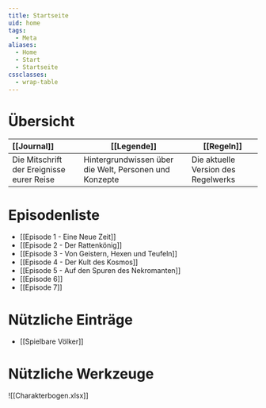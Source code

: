 ```yaml
---
title: Startseite
uid: home
tags:
  - Meta
aliases:
  - Home
  - Start
  - Startseite
cssclasses:
  - wrap-table
---
```

# Übersicht

| [[Journal]]                               | [[Legende]]                                            | [[Regeln]]                          |
| :---------------------------------------- | ------------------------------------------------------ | ----------------------------------- |
| Die Mitschrift der Ereignisse eurer Reise | Hintergrundwissen über die Welt, Personen und Konzepte | Die aktuelle Version des Regelwerks |
# Episodenliste
- [[Episode 1 - Eine Neue Zeit]]
- [[Episode 2 - Der Rattenkönig]]
- [[Episode 3 - Von Geistern, Hexen und Teufeln]]
- [[Episode 4 - Der Kult des Kosmos]]
- [[Episode 5 - Auf den Spuren des Nekromanten]]
- [[Episode 6]]
- [[Episode 7]]
# Nützliche Einträge
- [[Spielbare Völker]]
# Nützliche Werkzeuge
![[Charakterbogen.xlsx]]
